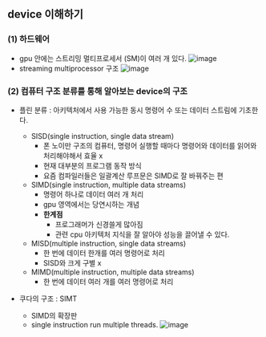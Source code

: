 ## device 이해하기

### (1) 하드웨어
- gpu 안에는 스트리밍 멀티프로세서 (SM)이 여러 개 있다.
![image](https://github.com/rbdus0715/Machine-Learning/assets/85426187/b14c9019-1669-4a2a-80b0-9bb402450d94)
- streaming multiprocessor 구조
![image](https://github.com/rbdus0715/Machine-Learning/assets/85426187/9d9ef936-33be-4cc0-9c8b-3c3a882b3118)


### (2) 컴퓨터 구조 분류를 통해 알아보는 device의 구조
- 플린 분류 : 아키텍처에서 사용 가능한 동시 명령어 수 또는 데이터 스트림에 기초한다.
  - SISD(single instruction, single data stream)
    - 폰 노이만 구조의 컴퓨터, 명령어 실행할 때마다 명령어와 데이터를 읽어와 처리해야해서 효율 x
    - 현재 대부분의 프로그램 동작 방식
    - 요즘 컴파일러들은 일괄계산 루프문은 SIMD로 잘 바꿔주는 편
  - SIMD(single instruction, multiple data streams)
    - 명령어 하나로 데이터 여러 개 처리
    - gpu 영역에서는 당연시하는 개념
    - **한계점**
      - 프로그래머가 신경쓸게 많아짐
      - 관련 cpu 아키텍처 지식을 잘 알아야 성능을 끌어낼 수 있다.
  - MISD(multiple instruction, single data streams)
    - 한 번에 데이터 한개를 여러 명령어로 처리
    - SISD와 크게 구별 x
  - MIMD(multiple instruction, multiple data streams)
    - 한 번에 데이터 여러 개를 여러 명령어로 처리
   
- 쿠다의 구조 : SIMT
  - SIMD의 확장판
  - single instruction run multiple threads.
 ![image](https://github.com/rbdus0715/Machine-Learning/assets/85426187/948ac9a5-df65-43ef-a167-5d31ffe0587e)
